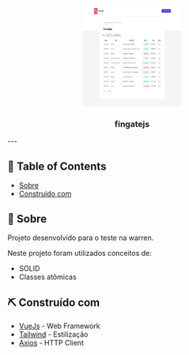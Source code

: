 <p align="center">
  <a href="" rel="noopener">
 <img width=200px height=200px src="https://github.com/elionaimelo/fingatejs/raw/master/src/assets/images/Fingate.png" alt="FingateJS"></a>
</p>

<h3 align="center">fingatejs</h3>
---

## 📝 Table of Contents

- [Sobre](#about)
- [Construído com](#built_using)

## 🧐 Sobre <a name = "about"></a>

Projeto desenvolvido para o teste na warren.

Neste projeto foram utilizados conceitos de:

  - SOLID
  - Classes atômicas



## ⛏️ Construído com <a name = "built_using"></a>

- [VueJs](https://vuejs.org/) - Web Framework
- [Tailwind](https://tailwindcss.com/) - Estilização
- [Axios](https://axios-http.com/) - HTTP Client
